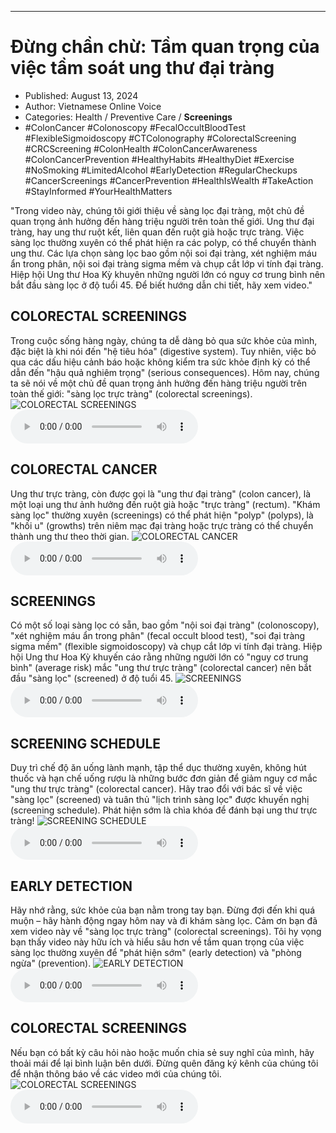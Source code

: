 
---

# Đừng chần chừ: Tầm quan trọng của việc tầm soát ung thư đại tràng

- Published: August 13, 2024
- Author: Vietnamese Online Voice
- Categories: Health / Preventive Care / **Screenings**
- #ColonCancer #Colonoscopy #FecalOccultBloodTest #FlexibleSigmoidoscopy #CTColonography #ColorectalScreening #CRCScreening #ColonHealth #ColonCancerAwareness #ColonCancerPrevention #HealthyHabits #HealthyDiet #Exercise #NoSmoking #LimitedAlcohol #EarlyDetection #RegularCheckups #CancerScreenings #CancerPrevention #HealthIsWealth #TakeAction #StayInformed #YourHealthMatters

"Trong video này, chúng tôi giới thiệu về sàng lọc đại tràng, một chủ đề quan trọng ảnh hưởng đến hàng triệu người trên toàn thế giới. Ung thư đại tràng, hay ung thư ruột kết, liên quan đến ruột già hoặc trực tràng. Việc sàng lọc thường xuyên có thể phát hiện ra các polyp, có thể chuyển thành ung thư. Các lựa chọn sàng lọc bao gồm nội soi đại tràng, xét nghiệm máu ẩn trong phân, nội soi đại tràng sigma mềm và chụp cắt lớp vi tính đại tràng. Hiệp hội Ung thư Hoa Kỳ khuyên những người lớn có nguy cơ trung bình nên bắt đầu sàng lọc ở độ tuổi 45. Để biết hướng dẫn chi tiết, hãy xem video."


## COLORECTAL SCREENINGS

Trong cuộc sống hàng ngày, chúng ta dễ dàng bỏ qua sức khỏe của mình, đặc biệt là khi nói đến "hệ tiêu hóa" (digestive system). Tuy nhiên, việc bỏ qua các dấu hiệu cảnh báo hoặc không kiểm tra sức khỏe định kỳ có thể dẫn đến "hậu quả nghiêm trọng" (serious consequences). Hôm nay, chúng ta sẽ nói về một chủ đề quan trọng ảnh hưởng đến hàng triệu người trên toàn thế giới: "sàng lọc trực tràng" (colorectal screenings).
![COLORECTAL SCREENINGS](https://http-archiver-apis-production-80.schnworks.com/storage/images/transitions/2024-08-13/transition--3128545851-Montserrat-SemiBold-9C27B0.jpg)
<audio controls>
    <source src="https://http-archiver-apis-production-80.schnworks.com/storage/storage/audio/file-14607648781.mp3" type="audio/mpeg">
</audio>



## COLORECTAL CANCER

Ung thư trực tràng, còn được gọi là "ung thư đại tràng" (colon cancer), là một loại ung thư ảnh hưởng đến ruột già hoặc "trực tràng" (rectum). "Khám sàng lọc" thường xuyên (screenings) có thể phát hiện "polyp" (polyps), là "khối u" (growths) trên niêm mạc đại tràng hoặc trực tràng có thể chuyển thành ung thư theo thời gian.
![COLORECTAL CANCER](https://http-archiver-apis-production-80.schnworks.com/storage/images/transitions/2024-08-13/transition-15232225114-Montserrat-Thin-283593.jpg)
<audio controls>
    <source src="https://http-archiver-apis-production-80.schnworks.com/storage/storage/audio/file-9140325183.mp3" type="audio/mpeg">
</audio>



## SCREENINGS

Có một số loại sàng lọc có sẵn, bao gồm "nội soi đại tràng" (colonoscopy), "xét nghiệm máu ẩn trong phân" (fecal occult blood test), "soi đại tràng sigma mềm" (flexible sigmoidoscopy) và chụp cắt lớp vi tính đại tràng. Hiệp hội Ung thư Hoa Kỳ khuyến cáo rằng những người lớn có "nguy cơ trung bình" (average risk) mắc "ung thư trực tràng" (colorectal cancer) nên bắt đầu "sàng lọc" (screened) ở độ tuổi 45.
![SCREENINGS](https://http-archiver-apis-production-80.schnworks.com/storage/images/transitions/2024-08-13/transition-40864975444-Montserrat-Medium-4A148C.jpg)
<audio controls>
    <source src="https://http-archiver-apis-production-80.schnworks.com/storage/storage/audio/file-11410701430.mp3" type="audio/mpeg">
</audio>



## SCREENING SCHEDULE

Duy trì chế độ ăn uống lành mạnh, tập thể dục thường xuyên, không hút thuốc và hạn chế uống rượu là những bước đơn giản để giảm nguy cơ mắc "ung thư trực tràng" (colorectal cancer). Hãy trao đổi với bác sĩ về việc "sàng lọc" (screened) và tuân thủ "lịch trình sàng lọc" được khuyến nghị (screening schedule). Phát hiện sớm là chìa khóa để đánh bại ung thư trực tràng!
![SCREENING SCHEDULE](https://http-archiver-apis-production-80.schnworks.com/storage/images/transitions/2024-08-13/transition--6778308048-Montserrat-Regular-303F9F.jpg)
<audio controls>
    <source src="https://http-archiver-apis-production-80.schnworks.com/storage/storage/audio/file-34237660555.mp3" type="audio/mpeg">
</audio>



## EARLY DETECTION

Hãy nhớ rằng, sức khỏe của bạn nằm trong tay bạn. Đừng đợi đến khi quá muộn – hãy hành động ngay hôm nay và đi khám sàng lọc. Cảm ơn bạn đã xem video này về "sàng lọc trực tràng" (colorectal screenings). Tôi hy vọng bạn thấy video này hữu ích và hiểu sâu hơn về tầm quan trọng của việc sàng lọc thường xuyên để "phát hiện sớm" (early detection) và "phòng ngừa" (prevention).
![EARLY DETECTION](https://http-archiver-apis-production-80.schnworks.com/storage/images/transitions/2024-08-13/transition--6175688234-Montserrat-SemiBold-004895.jpg)
<audio controls>
    <source src="https://http-archiver-apis-production-80.schnworks.com/storage/storage/audio/file-8622318537.mp3" type="audio/mpeg">
</audio>



## COLORECTAL SCREENINGS

Nếu bạn có bất kỳ câu hỏi nào hoặc muốn chia sẻ suy nghĩ của mình, hãy thoải mái để lại bình luận bên dưới. Đừng quên đăng ký kênh của chúng tôi để nhận thông báo về các video mới của chúng tôi.
![COLORECTAL SCREENINGS](https://http-archiver-apis-production-80.schnworks.com/storage/images/transitions/2024-08-13/transition--29891184192-Montserrat-Bold-4A148C.jpg)
<audio controls>
    <source src="https://http-archiver-apis-production-80.schnworks.com/storage/storage/audio/file-8285300044.mp3" type="audio/mpeg">
</audio>

